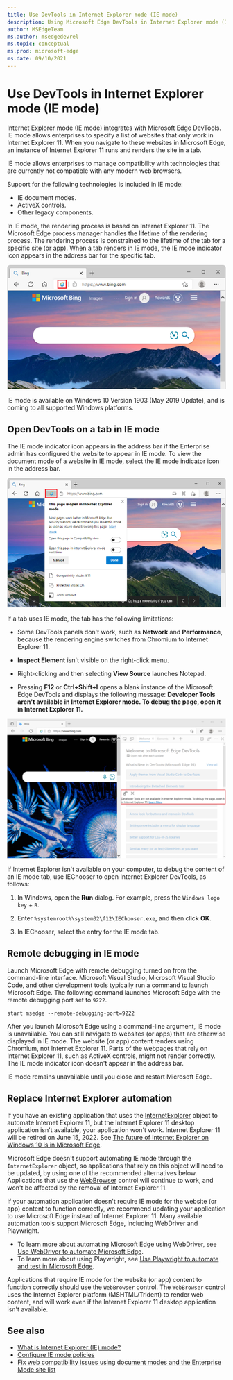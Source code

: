 ```yaml
---
title: Use DevTools in Internet Explorer mode (IE mode)
description: Using Microsoft Edge DevTools in Internet Explorer mode (IE mode).
author: MSEdgeTeam
ms.author: msedgedevrel
ms.topic: conceptual
ms.prod: microsoft-edge
ms.date: 09/10/2021
---
```

# Use DevTools in Internet Explorer mode (IE mode)

Internet Explorer mode (IE mode) integrates with Microsoft Edge DevTools.   IE mode allows enterprises to specify a list of websites that only work in Internet Explorer 11. When you navigate to these websites in Microsoft Edge, an instance of Internet Explorer 11 runs and renders the site in a tab.

IE mode allows enterprises to manage compatibility with technologies that are currently not compatible with any modern web browsers.

Support for the following technologies is included in IE mode:
*  IE document modes.
*  ActiveX controls.
*  Other legacy components.

In IE mode, the rendering process is based on Internet Explorer 11. The Microsoft Edge process manager handles the lifetime of the rendering process.  The rendering process is constrained to the lifetime of the tab for a specific site (or app).  When a tab renders in IE mode, the IE mode indicator icon appears in the address bar for the specific tab.

![The IE mode indicator icon in the address bar](../media/ie-mode-badge.msft.png)

IE mode is available on Windows 10 Version 1903 (May 2019 Update), and is coming to all supported Windows platforms.


<!-- ====================================================================== -->
## Open DevTools on a tab in IE mode

The IE mode indicator icon appears in the address bar if the Enterprise admin has configured the website to appear in IE mode.  To view the document mode of a website in IE mode, select the IE mode indicator icon in the address bar.

![View document mode using the IE mode indicator icon](../media/ie-mode-badge-doc-mode.msft.png)

If a tab uses IE mode, the tab has the following limitations:

*  Some DevTools panels don't work, such as **Network** and **Performance**, because the rendering engine switches from Chromium to Internet Explorer 11.

*  **Inspect Element** isn't visible on the right-click menu.

*  Right-clicking and then selecting **View Source** launches Notepad.

*  Pressing **F12** or **Ctrl+Shift+I** opens a blank instance of the Microsoft Edge DevTools and displays the following message: **Developer Tools aren't available in Internet Explorer mode.  To debug the page, open it in Internet Explorer 11.**

![DevTools launched in IE mode](../media/ie-mode-devtools.png)

If Internet Explorer isn't available on your computer, to debug the content of an IE mode tab, use IEChooser to open Internet Explorer DevTools, as follows:

1. In Windows, open the **Run** dialog.  For example, press the `Windows logo key` + `R`.

1. Enter `%systemroot%\system32\f12\IEChooser.exe`, and then click **OK**.

1. In IEChooser, select the entry for the IE mode tab.


<!-- ====================================================================== -->
## Remote debugging in IE mode

Launch Microsoft Edge with remote debugging turned on from the command-line interface.  Microsoft Visual Studio, Microsoft Visual Studio Code, and other development tools typically run a command to launch Microsoft Edge.  The following command launches Microsoft Edge with the remote debugging port set to `9222`.

```shell
start msedge --remote-debugging-port=9222
```

After you launch Microsoft Edge using a command-line argument, IE mode is unavailable.  You can still navigate to websites (or apps) that are otherwise displayed in IE mode.  The website (or app) content renders using Chromium, not Internet Explorer 11. Parts of the webpages that rely on Internet Explorer 11, such as ActiveX controls, might not render correctly.  The IE mode indicator icon doesn't appear in the address bar.

IE mode remains unavailable until you close and restart Microsoft Edge.


<!-- ====================================================================== -->
## Replace Internet Explorer automation

If you have an existing application that uses the [InternetExplorer](/previous-versions/windows/internet-explorer/ie-developer/platform-apis/aa752084(v=vs.85)) object to automate Internet Explorer 11, but the Internet Explorer 11 desktop application isn't available, your application won't work.  Internet Explorer 11 will be retired on June 15, 2022.  See [The future of Internet Explorer on Windows 10 is in Microsoft Edge](https://blogs.windows.com/windowsexperience/2021/05/19/the-future-of-internet-explorer-on-windows-10-is-in-microsoft-edge/).

Microsoft Edge doesn't support automating IE mode through the `InternetExplorer` object, so applications that rely on this object will need to be updated, by using one of the recommended alternatives below.  Applications that use the [WebBrowser](/previous-versions/windows/internet-explorer/ie-developer/platform-apis/aa752040(v=vs.85)) control will continue to work, and won't be affected by the removal of Internet Explorer 11.

If your automation application doesn't require IE mode for the website (or app) content to function correctly, we recommend updating your application to use Microsoft Edge instead of Internet Explorer 11. Many available automation tools support Microsoft Edge, including WebDriver and Playwright.

*  To learn more about automating Microsoft Edge using WebDriver, see [Use WebDriver to automate Microsoft Edge](../../webdriver-chromium/index.md).
*  To learn more about using Playwright, see [Use Playwright to automate and test in Microsoft Edge](../../playwright/index.md).

Applications that require IE mode for the website (or app) content to function correctly should use the `WebBrowser` control.  The `WebBrowser` control uses the Internet Explorer platform (MSHTML/Trident) to render web content, and will work even if the Internet Explorer 11 desktop application isn't available.


<!-- ====================================================================== -->
## See also

*  [What is Internet Explorer (IE) mode?](/deployedge/edge-ie-mode)
*  [Configure IE mode policies](/deployedge/edge-ie-mode-policies)
*  [Fix web compatibility issues using document modes and the Enterprise Mode site list](/internet-explorer/ie11-deploy-guide/fix-compat-issues-with-doc-modes-and-enterprise-mode-site-list)
